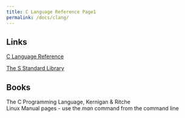 ```yaml
---
title: C Language Reference Page1
permalink: /docs/clang/
---
```


## Links 

[C Language Reference](https://www.gnu.org/software/gnu-c-manual/gnu-c-manual.html)  

[The S Standard Library](https://www.tutorialspoint.com/c_standard_library/index.htm)  

## Books

The C Programming Language, Kernigan & Ritche  
Linux Manual pages - use the *man* command from the command line  